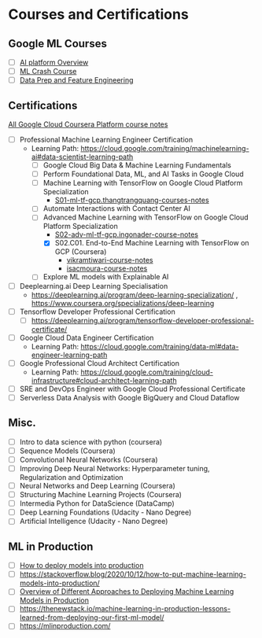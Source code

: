 # Courses and Certifications

## Google ML Courses
- [ ] [AI platform Overview](https://cloud.google.com/ai-platform/prediction/docs/sharing-models)
- [ ] [ML Crash Course](https://developers.google.com/machine-learning/crash-course/)
- [ ] [Data Prep and Feature Engineering](https://developers.google.com/machine-learning/data-prep/)

## Certifications
[All Google Cloud Coursera Platform course notes](https://github.com/GoogleCloudPlatform/training-data-analyst/tree/master/courses/machine_learning/deepdive)
- [ ] Professional Machine Learning Engineer Certification
  - Learning Path: https://cloud.google.com/training/machinelearning-ai#data-scientist-learning-path
    - [ ] Google Cloud Big Data & Machine Learning Fundamentals
    - [ ] Perform Foundational Data, ML, and AI Tasks in Google Cloud
    - [ ] Machine Learning with TensorFlow on Google Cloud Platform Specialization
      - [S01-ml-tf-gcp.thangtrangquang-courses-notes](https://github.com/thangtranquang/machine-learning-tensorflow-gcp)
    - [ ] Automate Interactions with Contact Center AI
    - [ ] Advanced Machine Learning with TensorFlow on Google Cloud Platform Specialization
      - [S02-adv-ml-tf-gcp.ingonader-course-notes](https://github.com/ingonader/gcp-ml-02-advanced-ml-with-tf-on-gcp)
      - [x] S02.C01. End-to-End Machine Learning with TensorFlow on GCP (Coursera)
        - [vikramtiwari-course-notes](https://github.com/VikramTiwari/end-to-end-machine-learning-with-google-cloud)
        - [isacmoura-course-notes](]https://github.com/isacmoura/machine-learning-tf-google-cloud)
    - [ ] Explore ML models with Explainable AI
- [ ] Deeplearning.ai Deep Learning Specialisation
  - https://deeplearning.ai/program/deep-learning-specialization/ , https://www.coursera.org/specializations/deep-learning
- [ ] Tensorflow Developer Professional Certification
  - [ ] https://deeplearning.ai/program/tensorflow-developer-professional-certificate/
- [ ] Google Cloud Data Engineer Certification
  - Learning Path: https://cloud.google.com/training/data-ml#data-engineer-learning-path
- [ ] Google Professional Cloud Architect Certification
  - Learning Path: https://cloud.google.com/training/cloud-infrastructure#cloud-architect-learning-path
- [ ] SRE and DevOps Engineer with Google Cloud Professional Certificate
- [ ] Serverless Data Analysis with Google BigQuery and Cloud Dataflow

## Misc.
- [ ] Intro to data science with python (coursera)
- [ ] Sequence Models (Coursera)
- [ ] Convolutional Neural Networks (Coursera)
- [ ] Improving Deep Neural Networks: Hyperparameter tuning, Regularization and Optimization
- [ ] Neural Networks and Deep Learning (Coursera)
- [ ] Structuring Machine Learning Projects (Coursera)
- [ ] Intermedia Python for DataScience (DataCamp)
- [ ] Deep Learning Foundations (Udacity - Nano Degree)
- [ ] Artificial Intelligence (Udacity - Nano Degree)

## ML in Production
- [ ] [How to deploy models into production](https://www.youtube.com/watch?v=-UYyyeYJAoQ)
- [ ] https://stackoverflow.blog/2020/10/12/how-to-put-machine-learning-models-into-production/
- [ ] [Overview of Different Approaches to Deploying Machine Learning Models in Production](https://www.kdnuggets.com/2019/06/approaches-deploying-machine-learning-production.html)
- [ ] https://thenewstack.io/machine-learning-in-production-lessons-learned-from-deploying-our-first-ml-model/
- [ ] https://mlinproduction.com/
